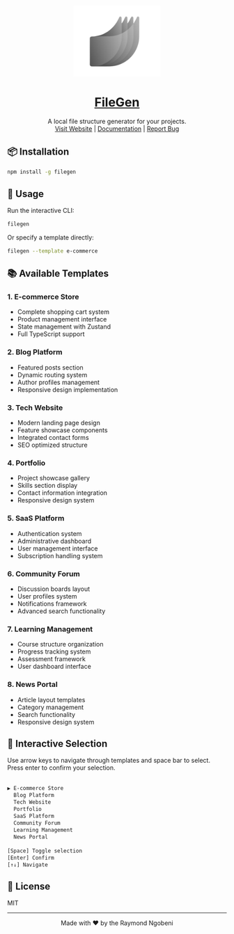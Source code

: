 <div align="center">
  <img src="https://github.com/Ubaton/filegen-package/blob/main/public/GrayFIleGen.png" alt="FileGen Logo" width="200"/>

# [FileGen](https://filegen.vercel.app/)

A local file structure generator for your projects.  
 [Visit Website](https://filegen.vercel.app/) | [Documentation](https://filegen.vercel.app/docs) | [Report Bug](https://github.com/Ubaton/filegen-package/issues)

</div>

## 📦 Installation

```bash
npm install -g filegen
```

## 🚀 Usage

Run the interactive CLI:

```bash
filegen
```

Or specify a template directly:

```bash
filegen --template e-commerce
```

## 📚 Available Templates

### 1. E-commerce Store

- Complete shopping cart system
- Product management interface
- State management with Zustand
- Full TypeScript support

### 2. Blog Platform

- Featured posts section
- Dynamic routing system
- Author profiles management
- Responsive design implementation

### 3. Tech Website

- Modern landing page design
- Feature showcase components
- Integrated contact forms
- SEO optimized structure

### 4. Portfolio

- Project showcase gallery
- Skills section display
- Contact information integration
- Responsive design system

### 5. SaaS Platform

- Authentication system
- Administrative dashboard
- User management interface
- Subscription handling system

### 6. Community Forum

- Discussion boards layout
- User profiles system
- Notifications framework
- Advanced search functionality

### 7. Learning Management

- Course structure organization
- Progress tracking system
- Assessment framework
- User dashboard interface

### 8. News Portal

- Article layout templates
- Category management
- Search functionality
- Responsive design system

## 🎯 Interactive Selection

Use arrow keys to navigate through templates and space bar to select. Press enter to confirm your selection.

```

▶ E-commerce Store
  Blog Platform
  Tech Website
  Portfolio
  SaaS Platform
  Community Forum
  Learning Management
  News Portal

[Space] Toggle selection
[Enter] Confirm
[↑↓] Navigate

```

## 📄 License

MIT

---

<div align="center">
  Made with ❤️ by the Raymond Ngobeni
</div>
